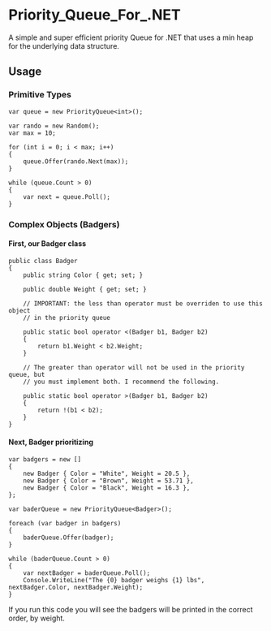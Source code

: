 # Priority_Queue_For_.NET

A simple and super efficient priority Queue for .NET that uses a min heap for the underlying data structure.

## Usage

### Primitive Types

    var queue = new PriorityQueue<int>();
    
    var rando = new Random();
    var max = 10;
    
    for (int i = 0; i < max; i++)
    {
        queue.Offer(rando.Next(max));
    }

    while (queue.Count > 0)
    {
        var next = queue.Poll();
    }

### Complex Objects (Badgers)

#### First, our Badger class

    public class Badger
    {
        public string Color { get; set; }

        public double Weight { get; set; }

        // IMPORTANT: the less than operator must be overriden to use this object
        // in the priority queue
        
        public static bool operator <(Badger b1, Badger b2)
        {
            return b1.Weight < b2.Weight;
        }
        
        // The greater than operator will not be used in the priority queue, but
        // you must implement both. I recommend the following.
        
        public static bool operator >(Badger b1, Badger b2)
        {
            return !(b1 < b2);
        }
    }

#### Next, Badger prioritizing

    var badgers = new []
    {
        new Badger { Color = "White", Weight = 20.5 },
        new Badger { Color = "Brown", Weight = 53.71 },
        new Badger { Color = "Black", Weight = 16.3 },
    };

    var baderQueue = new PriorityQueue<Badger>();

    foreach (var badger in badgers)
    {
        baderQueue.Offer(badger);
    }

    while (baderQueue.Count > 0)
    {
        var nextBadger = baderQueue.Poll();
        Console.WriteLine("The {0} badger weighs {1} lbs", nextBadger.Color, nextBadger.Weight);
    }

If you run this code you will see the badgers will be printed in the correct order, by weight.